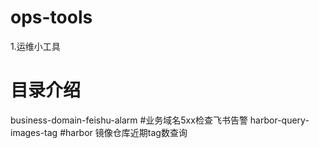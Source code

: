 # ops-tools
1.运维小工具

# 目录介绍
   business-domain-feishu-alarm #业务域名5xx检查飞书告警
   harbor-query-images-tag #harbor 镜像仓库近期tag数查询